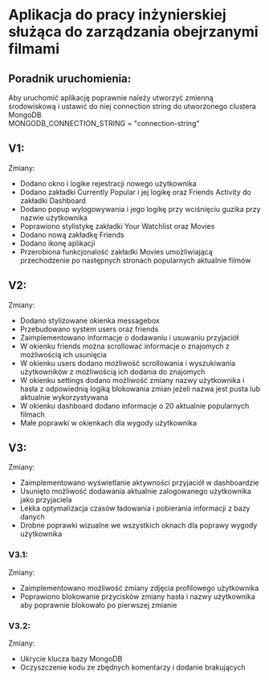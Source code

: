 # **Aplikacja do pracy inżynierskiej służąca do zarządzania obejrzanymi filmami**
## **Poradnik uruchomienia:**
Aby uruchomić aplikację poprawnie należy utworzyć zmienną środowiskową i ustawić do niej connection string do utworzonego clustera MongoDB\
MONGODB_CONNECTION_STRING = "connection-string"

## **V1:**
Zmiany:
- Dodano okno i logike rejestracji nowego użytkownika
- Dodano zakładki Currently Popular i jej logikę oraz Friends Activity do zakładki Dashboard
- Dodano popup wylogowywania i jego logikę przy wciśnięciu guzika przy nazwie użytkownika
- Poprawiono stylistykę zakładki Your Watchlist oraz Movies
- Dodano nową zakładkę Friends
- Dodano ikonę aplikacji
- Przerobiona funkcjonalość zakładki Movies umożliwiającą przechodzenie po następnych stronach popularnych aktualnie filmów

## **V2:**
Zmiany:
- Dodano stylizowane okienka messagebox
- Przebudowano system users oraz friends
- Zaimplementowano informacje o dodawaniu i usuwaniu przyjaciół
- W okienku friends można scrollować informacje o znajomych z możliwością ich usunięcia
- W okienku users dodano możliwość scrollowania i wyszukiwania użytkowników z możliwością ich dodania do znajomych
- W okienku settings dodano możliwość zmiany nazwy użytkownika i hasła z odpowiednią logiką blokowania zmian jeżeli nazwa jest pusta lub aktualnie wykorzystywana
- W okienku dashboard dodano informacje o 20 aktualnie popularnych filmach
- Małe poprawki w okienkach dla wygody użytkownika

## **V3:**
Zmiany:
- Zaimplementowano wyświetlanie aktywności przyjaciół w dashboardzie 
- Usunięto możliwość dodawania aktualnie zalogowanego użytkownika jako przyjaciela
- Lekka optymalizacja czasów ładowania i pobierania informacji z bazy danych
- Drobne poprawki wizualne we wszystkich oknach dla poprawy wygody użytkownika
### **V3.1:**
Zmiany:
- Zaimplementowano możliwość zmiany zdjęcia profilowego użytkownika
- Poprawiono blokowanie przycisków zmiany hasła i nazwy użytkownika aby poprawnie blokowało po pierwszej zmianie
### **V3.2:**
Zmiany:
- Ukrycie klucza bazy MongoDB
- Oczyszczenie kodu ze zbędnych komentarzy i dodanie brakujących
